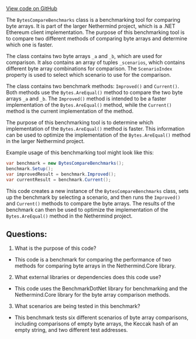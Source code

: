 [View code on GitHub](https://github.com/nethermindeth/nethermind/Nethermind.Benchmark/Core/BytesCompareBenchmarks.cs)

The `BytesCompareBenchmarks` class is a benchmarking tool for comparing byte arrays. It is part of the larger Nethermind project, which is a .NET Ethereum client implementation. The purpose of this benchmarking tool is to compare two different methods of comparing byte arrays and determine which one is faster. 

The class contains two byte arrays `_a` and `_b`, which are used for comparison. It also contains an array of tuples `_scenarios`, which contains different byte array combinations for comparison. The `ScenarioIndex` property is used to select which scenario to use for the comparison. 

The class contains two benchmark methods: `Improved()` and `Current()`. Both methods use the `Bytes.AreEqual()` method to compare the two byte arrays `_a` and `_b`. The `Improved()` method is intended to be a faster implementation of the `Bytes.AreEqual()` method, while the `Current()` method is the current implementation of the method. 

The purpose of this benchmarking tool is to determine which implementation of the `Bytes.AreEqual()` method is faster. This information can be used to optimize the implementation of the `Bytes.AreEqual()` method in the larger Nethermind project. 

Example usage of this benchmarking tool might look like this:

```csharp
var benchmark = new BytesCompareBenchmarks();
benchmark.Setup();
var improvedResult = benchmark.Improved();
var currentResult = benchmark.Current();
```

This code creates a new instance of the `BytesCompareBenchmarks` class, sets up the benchmark by selecting a scenario, and then runs the `Improved()` and `Current()` methods to compare the byte arrays. The results of the benchmark can then be used to optimize the implementation of the `Bytes.AreEqual()` method in the Nethermind project.
## Questions: 
 1. What is the purpose of this code?
- This code is a benchmark for comparing the performance of two methods for comparing byte arrays in the Nethermind.Core library.

2. What external libraries or dependencies does this code use?
- This code uses the BenchmarkDotNet library for benchmarking and the Nethermind.Core library for the byte array comparison methods.

3. What scenarios are being tested in this benchmark?
- This benchmark tests six different scenarios of byte array comparisons, including comparisons of empty byte arrays, the Keccak hash of an empty string, and two different test addresses.